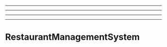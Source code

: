 ----------------------------------------------------------------------------------
----------------------------------------------------------------------------------------------------
----------------------------------------------------------------------------------------------------
----------------------------------------------------------------------------------------------------
# RestaurantManagementSystem
